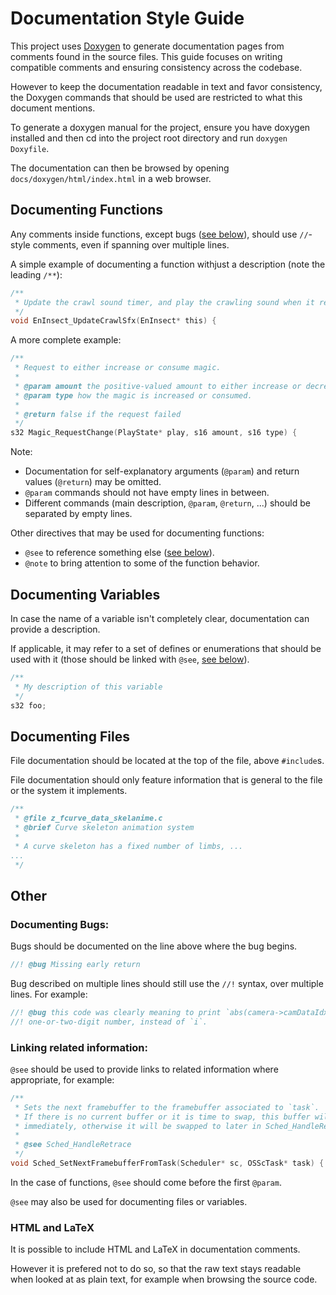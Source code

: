 
# Documentation Style Guide

This project uses [Doxygen](https://www.doxygen.nl/index.html) to generate documentation pages from comments found in the source files. This guide focuses on writing compatible comments and ensuring consistency across the codebase.

However to keep the documentation readable in text and favor consistency, the Doxygen commands that should be used are restricted to what this document mentions.

To generate a doxygen manual for the project, ensure you have doxygen installed and then cd into the project root directory and run `doxygen Doxyfile`.

The documentation can then be browsed by opening `docs/doxygen/html/index.html` in a web browser.

## Documenting Functions

Any comments inside functions, except bugs ([see below](#documenting-bugs)), should use `//`-style comments, even if spanning over multiple lines.

A simple example of documenting a function withjust a description (note the leading `/**`):

```c
/**
 * Update the crawl sound timer, and play the crawling sound when it reaches 0.
 */
void EnInsect_UpdateCrawlSfx(EnInsect* this) {
```

A more complete example:

```c
/**
 * Request to either increase or consume magic.
 *
 * @param amount the positive-valued amount to either increase or decrease magic by
 * @param type how the magic is increased or consumed.
 *
 * @return false if the request failed
 */
s32 Magic_RequestChange(PlayState* play, s16 amount, s16 type) {
```

Note:

- Documentation for self-explanatory arguments (`@param`) and return values (`@return`) may be omitted.
- `@param` commands should not have empty lines in between.
- Different commands (main description, `@param`, `@return`, ...) should be separated by empty lines.

Other directives that may be used for documenting functions:

- `@see` to reference something else ([see below](#linking-related-information)).
- `@note` to bring attention to some of the function behavior.

## Documenting Variables

In case the name of a variable isn't completely clear, documentation can provide a description.

If applicable, it may refer to a set of defines or enumerations that should be used with it (those should be linked with `@see`, [see below](#linking-related-information)).

```c
/**
 * My description of this variable
 */
s32 foo;
```

## Documenting Files

File documentation should be located at the top of the file, above `#include`s.

File documentation should only feature information that is general to the file or the system it implements.

```c
/**
 * @file z_fcurve_data_skelanime.c
 * @brief Curve skeleton animation system
 *
 * A curve skeleton has a fixed number of limbs, ...
...
 */
```

## Other

### Documenting Bugs:

Bugs should be documented on the line above where the bug begins.

```c
//! @bug Missing early return
```

Bug described on multiple lines should still use the `//!` syntax, over multiple lines. For example:

```c
//! @bug this code was clearly meaning to print `abs(camera->camDataIdx)` as a
//! one-or-two-digit number, instead of `i`.
```

### Linking related information:

`@see` should be used to provide links to related information where appropriate, for example:

```c
/**
 * Sets the next framebuffer to the framebuffer associated to `task`.
 * If there is no current buffer or it is time to swap, this buffer will be swapped to
 * immediately, otherwise it will be swapped to later in Sched_HandleRetrace.
 *
 * @see Sched_HandleRetrace
 */
void Sched_SetNextFramebufferFromTask(Scheduler* sc, OSScTask* task) {
```

In the case of functions, `@see` should come before the first `@param`.

`@see` may also be used for documenting files or variables.

### HTML and LaTeX

It is possible to include HTML and LaTeX in documentation comments.

However it is prefered not to do so, so that the raw text stays readable when looked at as plain text, for example when browsing the source code.
